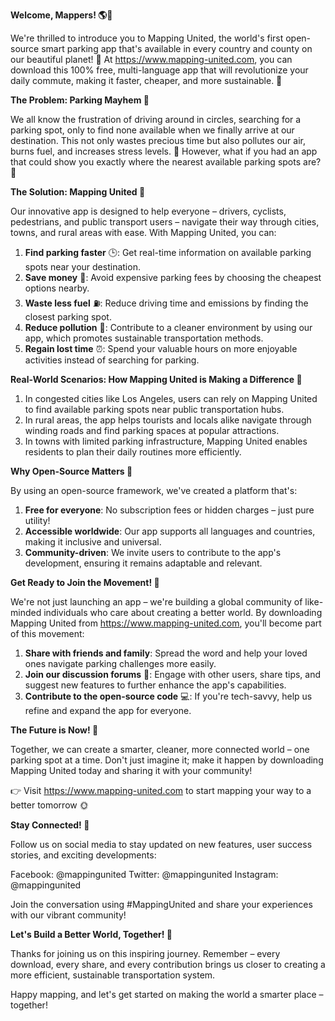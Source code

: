 **Welcome, Mappers! 🌎🚗**

We're thrilled to introduce you to Mapping United, the world's first open-source smart parking app that's available in every country and county on our beautiful planet! 🌟 At https://www.mapping-united.com, you can download this 100% free, multi-language app that will revolutionize your daily commute, making it faster, cheaper, and more sustainable. 🚀

**The Problem: Parking Mayhem 🤯**

We all know the frustration of driving around in circles, searching for a parking spot, only to find none available when we finally arrive at our destination. This not only wastes precious time but also pollutes our air, burns fuel, and increases stress levels. 🚫 However, what if you had an app that could show you exactly where the nearest available parking spots are? 📍

**The Solution: Mapping United 🌟**

Our innovative app is designed to help everyone – drivers, cyclists, pedestrians, and public transport users – navigate their way through cities, towns, and rural areas with ease. With Mapping United, you can:

1. **Find parking faster** 🕒️: Get real-time information on available parking spots near your destination.
2. **Save money** 💸: Avoid expensive parking fees by choosing the cheapest options nearby.
3. **Waste less fuel** ⛽️: Reduce driving time and emissions by finding the closest parking spot.
4. **Reduce pollution** 🌿: Contribute to a cleaner environment by using our app, which promotes sustainable transportation methods.
5. **Regain lost time** ⏰: Spend your valuable hours on more enjoyable activities instead of searching for parking.

**Real-World Scenarios: How Mapping United is Making a Difference 🌈**

1. In congested cities like Los Angeles, users can rely on Mapping United to find available parking spots near public transportation hubs.
2. In rural areas, the app helps tourists and locals alike navigate through winding roads and find parking spaces at popular attractions.
3. In towns with limited parking infrastructure, Mapping United enables residents to plan their daily routines more efficiently.

**Why Open-Source Matters 🤝**

By using an open-source framework, we've created a platform that's:

1. **Free for everyone**: No subscription fees or hidden charges – just pure utility!
2. **Accessible worldwide**: Our app supports all languages and countries, making it inclusive and universal.
3. **Community-driven**: We invite users to contribute to the app's development, ensuring it remains adaptable and relevant.

**Get Ready to Join the Movement! 🎉**

We're not just launching an app – we're building a global community of like-minded individuals who care about creating a better world. By downloading Mapping United from https://www.mapping-united.com, you'll become part of this movement:

1. **Share with friends and family**: Spread the word and help your loved ones navigate parking challenges more easily.
2. **Join our discussion forums** 🤝: Engage with other users, share tips, and suggest new features to further enhance the app's capabilities.
3. **Contribute to the open-source code** 💻: If you're tech-savvy, help us refine and expand the app for everyone.

**The Future is Now! 🚀**

Together, we can create a smarter, cleaner, more connected world – one parking spot at a time. Don't just imagine it; make it happen by downloading Mapping United today and sharing it with your community!

👉 Visit https://www.mapping-united.com to start mapping your way to a better tomorrow 🌞

**Stay Connected! 👋**

Follow us on social media to stay updated on new features, user success stories, and exciting developments:

Facebook: @mappingunited
Twitter: @mappingunited
Instagram: @mappingunited

Join the conversation using #MappingUnited and share your experiences with our vibrant community!

**Let's Build a Better World, Together! 🌟**

Thanks for joining us on this inspiring journey. Remember – every download, every share, and every contribution brings us closer to creating a more efficient, sustainable transportation system.

Happy mapping, and let's get started on making the world a smarter place – together!
